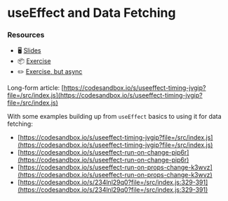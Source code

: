 # useEffect and Data Fetching
### Resources

- 🖥 [Slides](https://docs.google.com/presentation/d/1PBB799s-rwTz_ctHlAVDl3uHYdiuPiLixQEIR_66tqY/edit#slide=id.gc38bd7d9bd_0_446)
- 📦 [Exercise](https://codesandbox.io/s/react-useeffect-weatherapp-solved-hz2yz)
- ✏️ [Exercise, but async](https://codesandbox.io/s/useeffect-fetch-users-solution-but-async-45vsgp)

Long-form article: [https://codesandbox.io/s/useeffect-timing-jvgip?file=/src/index.js](https://codesandbox.io/s/useeffect-timing-jvgip?file=/src/index.js)

With some examples building up from `useEffect` basics to using it for data fetching:

- [https://codesandbox.io/s/useeffect-timing-jvgip?file=/src/index.js](https://codesandbox.io/s/useeffect-timing-jvgip?file=/src/index.js)
- [https://codesandbox.io/s/useeffect-run-on-change-pip6r](https://codesandbox.io/s/useeffect-run-on-change-pip6r)
- [https://codesandbox.io/s/useeffect-run-on-props-change-k3wvz](https://codesandbox.io/s/useeffect-run-on-props-change-k3wvz)
- [https://codesandbox.io/s/234lnl29q0?file=/src/index.js:329-391](https://codesandbox.io/s/234lnl29q0?file=/src/index.js:329-391)
